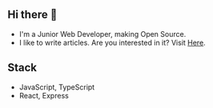 ## Hi there 👋
- I'm a Junior Web Developer, making Open Source.
- I like to write articles. Are you interested in it? Visit [Here](https://medium.com/@jnoncode).

## Stack
- JavaScript, TypeScript
- React, Express
